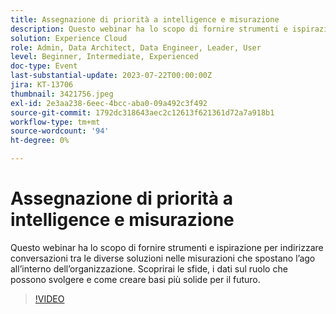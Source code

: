 ```yaml
---
title: Assegnazione di priorità a intelligence e misurazione
description: Questo webinar ha lo scopo di fornire strumenti e ispirazione per indirizzare conversazioni tra le diverse soluzioni nelle misurazioni che spostano l’ago all’interno dell’organizzazione. Scoprirai le sfide, i dati sul ruolo che possono svolgere e come creare basi più solide per il futuro.
solution: Experience Cloud
role: Admin, Data Architect, Data Engineer, Leader, User
level: Beginner, Intermediate, Experienced
doc-type: Event
last-substantial-update: 2023-07-22T00:00:00Z
jira: KT-13706
thumbnail: 3421756.jpeg
exl-id: 2e3aa238-6eec-4bcc-aba0-09a492c3f492
source-git-commit: 1792dc318643aec2c12613f621361d72a7a918b1
workflow-type: tm+mt
source-wordcount: '94'
ht-degree: 0%

---
```


# Assegnazione di priorità a intelligence e misurazione

Questo webinar ha lo scopo di fornire strumenti e ispirazione per indirizzare conversazioni tra le diverse soluzioni nelle misurazioni che spostano l’ago all’interno dell’organizzazione. Scoprirai le sfide, i dati sul ruolo che possono svolgere e come creare basi più solide per il futuro.

>[!VIDEO](https://video.tv.adobe.com/v/3421756/?learn=on)
